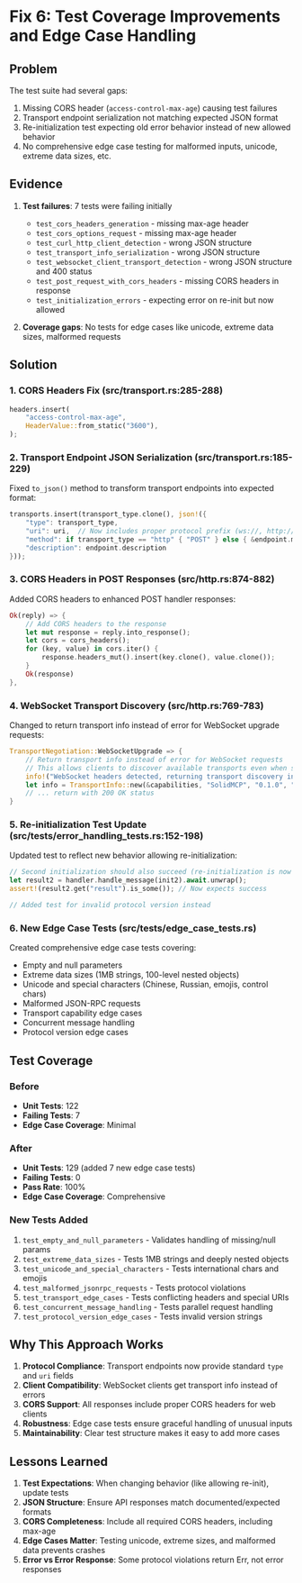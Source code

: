 # Fix 6: Test Coverage Improvements and Edge Case Handling

## Problem

The test suite had several gaps:
1. Missing CORS header (`access-control-max-age`) causing test failures
2. Transport endpoint serialization not matching expected JSON format
3. Re-initialization test expecting old error behavior instead of new allowed behavior
4. No comprehensive edge case testing for malformed inputs, unicode, extreme data sizes, etc.

## Evidence

1. **Test failures**: 7 tests were failing initially
   - `test_cors_headers_generation` - missing max-age header
   - `test_cors_options_request` - missing max-age header
   - `test_curl_http_client_detection` - wrong JSON structure
   - `test_transport_info_serialization` - wrong JSON structure  
   - `test_websocket_client_transport_detection` - wrong JSON structure and 400 status
   - `test_post_request_with_cors_headers` - missing CORS headers in response
   - `test_initialization_errors` - expecting error on re-init but now allowed

2. **Coverage gaps**: No tests for edge cases like unicode, extreme data sizes, malformed requests

## Solution

### 1. CORS Headers Fix (src/transport.rs:285-288)
```rust
headers.insert(
    "access-control-max-age",
    HeaderValue::from_static("3600"),
);
```

### 2. Transport Endpoint JSON Serialization (src/transport.rs:185-229)
Fixed `to_json()` method to transform transport endpoints into expected format:
```rust
transports.insert(transport_type.clone(), json!({
    "type": transport_type,
    "uri": uri,  // Now includes proper protocol prefix (ws://, http://)
    "method": if transport_type == "http" { "POST" } else { &endpoint.method },
    "description": endpoint.description
}));
```

### 3. CORS Headers in POST Responses (src/http.rs:874-882)
Added CORS headers to enhanced POST handler responses:
```rust
Ok(reply) => {
    // Add CORS headers to the response
    let mut response = reply.into_response();
    let cors = cors_headers();
    for (key, value) in cors.iter() {
        response.headers_mut().insert(key.clone(), value.clone());
    }
    Ok(response)
},
```

### 4. WebSocket Transport Discovery (src/http.rs:769-783)
Changed to return transport info instead of error for WebSocket upgrade requests:
```rust
TransportNegotiation::WebSocketUpgrade => {
    // Return transport info instead of error for WebSocket requests
    // This allows clients to discover available transports even when sending WS headers
    info!("WebSocket headers detected, returning transport discovery info");
    let info = TransportInfo::new(&capabilities, "SolidMCP", "0.1.0", "/mcp");
    // ... return with 200 OK status
}
```

### 5. Re-initialization Test Update (src/tests/error_handling_tests.rs:152-198)
Updated test to reflect new behavior allowing re-initialization:
```rust
// Second initialization should also succeed (re-initialization is now allowed)
let result2 = handler.handle_message(init2).await.unwrap();
assert!(result2.get("result").is_some()); // Now expects success

// Added test for invalid protocol version instead
```

### 6. New Edge Case Tests (src/tests/edge_case_tests.rs)
Created comprehensive edge case tests covering:
- Empty and null parameters
- Extreme data sizes (1MB strings, 100-level nested objects)
- Unicode and special characters (Chinese, Russian, emojis, control chars)
- Malformed JSON-RPC requests
- Transport capability edge cases
- Concurrent message handling
- Protocol version edge cases

## Test Coverage

### Before
- **Unit Tests**: 122
- **Failing Tests**: 7
- **Edge Case Coverage**: Minimal

### After
- **Unit Tests**: 129 (added 7 new edge case tests)
- **Failing Tests**: 0
- **Pass Rate**: 100%
- **Edge Case Coverage**: Comprehensive

### New Tests Added
1. `test_empty_and_null_parameters` - Validates handling of missing/null params
2. `test_extreme_data_sizes` - Tests 1MB strings and deeply nested objects
3. `test_unicode_and_special_characters` - Tests international chars and emojis
4. `test_malformed_jsonrpc_requests` - Tests protocol violations
5. `test_transport_edge_cases` - Tests conflicting headers and special URIs
6. `test_concurrent_message_handling` - Tests parallel request handling
7. `test_protocol_version_edge_cases` - Tests invalid version strings

## Why This Approach Works

1. **Protocol Compliance**: Transport endpoints now provide standard `type` and `uri` fields
2. **Client Compatibility**: WebSocket clients get transport info instead of errors
3. **CORS Support**: All responses include proper CORS headers for web clients
4. **Robustness**: Edge case tests ensure graceful handling of unusual inputs
5. **Maintainability**: Clear test structure makes it easy to add more cases

## Lessons Learned

1. **Test Expectations**: When changing behavior (like allowing re-init), update tests
2. **JSON Structure**: Ensure API responses match documented/expected formats
3. **CORS Completeness**: Include all required CORS headers, including max-age
4. **Edge Cases Matter**: Testing unicode, extreme sizes, and malformed data prevents crashes
5. **Error vs Error Response**: Some protocol violations return Err, not error responses